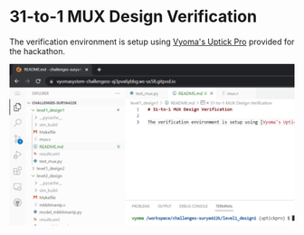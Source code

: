 # 31-to-1 MUX Design Verification

The verification environment is setup using [Vyoma's Uptick Pro](https://vyomasystems.com) provided for the hackathon.

![](https://github.com/vyomasystems-lab/challenges-surya422k/blob/master/level1_design1/Screenshot%20(12).png)